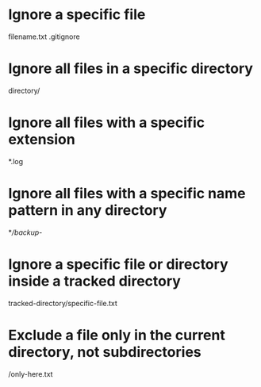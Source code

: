 # Ignore a specific file

filename.txt
.gitignore

# Ignore all files in a specific directory

directory/

# Ignore all files with a specific extension

\*.log

# Ignore all files with a specific name pattern in any directory

\*_/backup-_

# Ignore a specific file or directory inside a tracked directory

tracked-directory/specific-file.txt

# Exclude a file only in the current directory, not subdirectories

/only-here.txt
